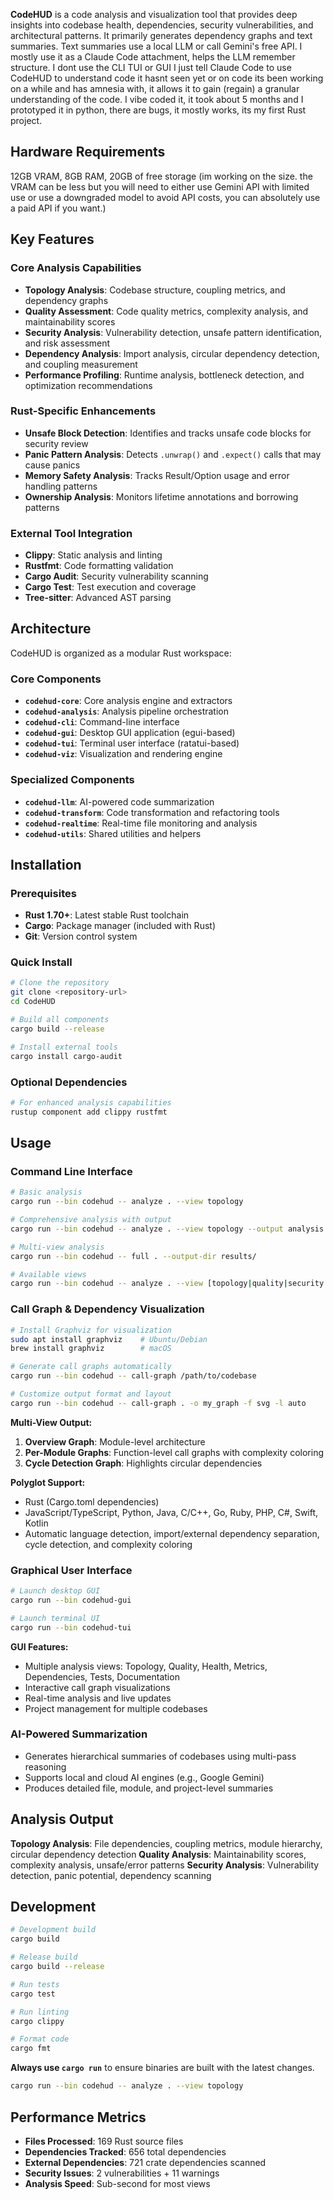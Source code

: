 **CodeHUD** is a code analysis and visualization tool that provides deep insights into codebase health, dependencies, security vulnerabilities, and architectural patterns. It primarily generates dependency graphs and text summaries. Text summaries use a local LLM or call Gemini's free API. I mostly use it as a Claude Code attachment, helps the LLM remember structure. I dont use the CLI TUI or GUI I just tell Claude Code to use CodeHUD to understand code it hasnt seen yet or on code its been working on a while and has amnesia with, it allows it to gain (regain) a granular understanding of the code. I vibe coded it, it took about 5 months and I prototyped it in python, there are bugs, it mostly works, its my first Rust project. 

## Hardware Requirements
12GB VRAM, 8GB RAM, 20GB of free storage (im working on the size. the VRAM can be less but you will need to either use Gemini API with limited use or use a downgraded model to avoid API costs, you can absolutely use a paid API if you want.)

## Key Features

### Core Analysis Capabilities

* **Topology Analysis**: Codebase structure, coupling metrics, and dependency graphs
* **Quality Assessment**: Code quality metrics, complexity analysis, and maintainability scores
* **Security Analysis**: Vulnerability detection, unsafe pattern identification, and risk assessment
* **Dependency Analysis**: Import analysis, circular dependency detection, and coupling measurement
* **Performance Profiling**: Runtime analysis, bottleneck detection, and optimization recommendations

### Rust-Specific Enhancements

* **Unsafe Block Detection**: Identifies and tracks unsafe code blocks for security review
* **Panic Pattern Analysis**: Detects `.unwrap()` and `.expect()` calls that may cause panics
* **Memory Safety Analysis**: Tracks Result/Option usage and error handling patterns
* **Ownership Analysis**: Monitors lifetime annotations and borrowing patterns

### External Tool Integration

* **Clippy**: Static analysis and linting
* **Rustfmt**: Code formatting validation
* **Cargo Audit**: Security vulnerability scanning
* **Cargo Test**: Test execution and coverage
* **Tree-sitter**: Advanced AST parsing

## Architecture

CodeHUD is organized as a modular Rust workspace:

### Core Components

* **`codehud-core`**: Core analysis engine and extractors
* **`codehud-analysis`**: Analysis pipeline orchestration
* **`codehud-cli`**: Command-line interface
* **`codehud-gui`**: Desktop GUI application (egui-based)
* **`codehud-tui`**: Terminal user interface (ratatui-based)
* **`codehud-viz`**: Visualization and rendering engine

### Specialized Components

* **`codehud-llm`**: AI-powered code summarization
* **`codehud-transform`**: Code transformation and refactoring tools
* **`codehud-realtime`**: Real-time file monitoring and analysis
* **`codehud-utils`**: Shared utilities and helpers

## Installation

### Prerequisites

* **Rust 1.70+**: Latest stable Rust toolchain
* **Cargo**: Package manager (included with Rust)
* **Git**: Version control system

### Quick Install

```bash
# Clone the repository
git clone <repository-url>
cd CodeHUD

# Build all components
cargo build --release

# Install external tools
cargo install cargo-audit
```

### Optional Dependencies

```bash
# For enhanced analysis capabilities
rustup component add clippy rustfmt
```

## Usage

### Command Line Interface

```bash
# Basic analysis
cargo run --bin codehud -- analyze . --view topology

# Comprehensive analysis with output
cargo run --bin codehud -- analyze . --view topology --output analysis.json

# Multi-view analysis
cargo run --bin codehud -- full . --output-dir results/

# Available views
cargo run --bin codehud -- analyze . --view [topology|quality|security|dependencies]
```

### Call Graph & Dependency Visualization

```bash
# Install Graphviz for visualization
sudo apt install graphviz    # Ubuntu/Debian
brew install graphviz        # macOS

# Generate call graphs automatically
cargo run --bin codehud -- call-graph /path/to/codebase

# Customize output format and layout
cargo run --bin codehud -- call-graph . -o my_graph -f svg -l auto
```

**Multi-View Output:**

1. **Overview Graph**: Module-level architecture
2. **Per-Module Graphs**: Function-level call graphs with complexity coloring
3. **Cycle Detection Graph**: Highlights circular dependencies

**Polyglot Support:**

* Rust (Cargo.toml dependencies)
* JavaScript/TypeScript, Python, Java, C/C++, Go, Ruby, PHP, C#, Swift, Kotlin
* Automatic language detection, import/external dependency separation, cycle detection, and complexity coloring

### Graphical User Interface

```bash
# Launch desktop GUI
cargo run --bin codehud-gui

# Launch terminal UI
cargo run --bin codehud-tui
```

**GUI Features:**

* Multiple analysis views: Topology, Quality, Health, Metrics, Dependencies, Tests, Documentation
* Interactive call graph visualizations
* Real-time analysis and live updates
* Project management for multiple codebases

### AI-Powered Summarization

* Generates hierarchical summaries of codebases using multi-pass reasoning
* Supports local and cloud AI engines (e.g., Google Gemini)
* Produces detailed file, module, and project-level summaries

## Analysis Output

**Topology Analysis**: File dependencies, coupling metrics, module hierarchy, circular dependency detection
**Quality Analysis**: Maintainability scores, complexity analysis, unsafe/error patterns
**Security Analysis**: Vulnerability detection, panic potential, dependency scanning

## Development

```bash
# Development build
cargo build

# Release build
cargo build --release

# Run tests
cargo test

# Run linting
cargo clippy

# Format code
cargo fmt
```

**Always use `cargo run`** to ensure binaries are built with the latest changes.

```bash
cargo run --bin codehud -- analyze . --view topology
```

## Performance Metrics

* **Files Processed**: 169 Rust source files
* **Dependencies Tracked**: 656 total dependencies
* **External Dependencies**: 721 crate dependencies scanned
* **Security Issues**: 2 vulnerabilities + 11 warnings
* **Analysis Speed**: Sub-second for most views
